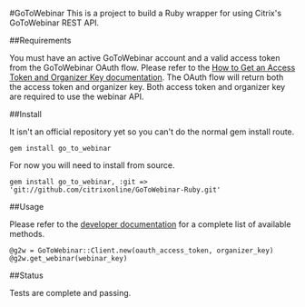 #GoToWebinar
This is a project to build a Ruby wrapper for using Citrix's GoToWebinar REST API. 

##Requirements

You must have an active GoToWebinar account and a valid access token from the GoToWebinar OAuth flow. Please refer to the [How to Get an Access Token and Organizer Key documentation](https://developer.citrixonline.com/how-get-access-token-and-organizer-key). The OAuth flow will return both the access token and organizer key. Both access token and organizer key are required to use the webinar API. 

##Install

It isn't an official repository yet so you can't do the normal gem install route.

	gem install go_to_webinar
	
For now you will need to install from source. 

	gem install go_to_webinar, :git => 'git://github.com/citrixonline/GoToWebinar-Ruby.git'

##Usage

Please refer to the [developer documentation](https://developer.citrixonline.com/content/gotowebinar-api-reference) for a complete list of available methods. 

    @g2w = GoToWebinar::Client.new(oauth_access_token, organizer_key) 
	@g2w.get_webinar(webinar_key)

##Status

Tests are complete and passing.  
